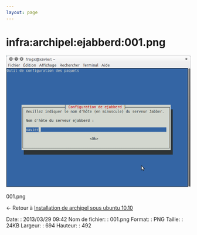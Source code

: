 ```yaml
---
layout: page
---
```


infra:archipel:ejabberd:001.png
===============================

[![001.png](../../../../assets/media/infra/archipel/ejabberd/001.png@cache=&w=694&h=492 "001.png")](../../../../assets/media/infra/archipel/ejabberd/001.png@cache= "Afficher le fichier original")

001.png

← Retour à [Installation de archipel sous ubuntu
10.10](../../../../infra/archipel.html "infra:archipel")

Date:
:   2013/03/29 09:42
Nom de fichier:
:   001.png
Format:
:   PNG
Taille:
:   24KB
Largeur:
:   694
Hauteur:
:   492

